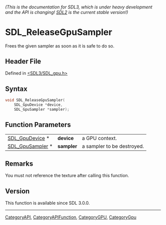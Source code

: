 ###### (This is the documentation for SDL3, which is under heavy development and the API is changing! [SDL2](https://wiki.libsdl.org/SDL2/) is the current stable version!)
# SDL_ReleaseGpuSampler

Frees the given sampler as soon as it is safe to do so.

## Header File

Defined in [<SDL3/SDL_gpu.h>](https://github.com/libsdl-org/SDL/blob/main/include/SDL3/SDL_gpu.h)

## Syntax

```c
void SDL_ReleaseGpuSampler(
    SDL_GpuDevice *device,
    SDL_GpuSampler *sampler);
```

## Function Parameters

|                                    |             |                            |
| ---------------------------------- | ----------- | -------------------------- |
| [SDL_GpuDevice](SDL_GpuDevice) *   | **device**  | a GPU context.             |
| [SDL_GpuSampler](SDL_GpuSampler) * | **sampler** | a sampler to be destroyed. |

## Remarks

You must not reference the texture after calling this function.

## Version

This function is available since SDL 3.0.0.

----
[CategoryAPI](CategoryAPI), [CategoryAPIFunction](CategoryAPIFunction), [CategoryGPU](CategoryGPU), [CategoryGpu](CategoryGpu)


